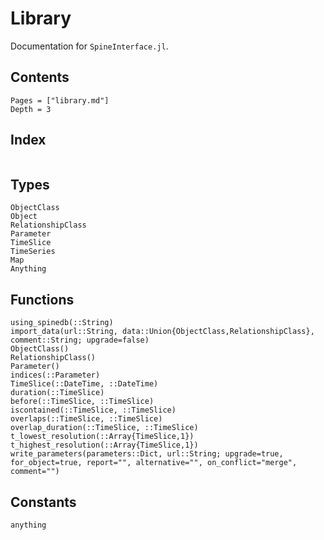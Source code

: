 # Library

Documentation for `SpineInterface.jl`.

## Contents

```@contents
Pages = ["library.md"]
Depth = 3
```

## Index

```@index
```

## Types

```@docs
ObjectClass
Object
RelationshipClass
Parameter
TimeSlice
TimeSeries
Map
Anything
```

## Functions

```@docs
using_spinedb(::String)
import_data(url::String, data::Union{ObjectClass,RelationshipClass}, comment::String; upgrade=false)
ObjectClass()
RelationshipClass()
Parameter()
indices(::Parameter)
TimeSlice(::DateTime, ::DateTime)
duration(::TimeSlice)
before(::TimeSlice, ::TimeSlice)
iscontained(::TimeSlice, ::TimeSlice)
overlaps(::TimeSlice, ::TimeSlice)
overlap_duration(::TimeSlice, ::TimeSlice)
t_lowest_resolution(::Array{TimeSlice,1})
t_highest_resolution(::Array{TimeSlice,1})
write_parameters(parameters::Dict, url::String; upgrade=true, for_object=true, report="", alternative="", on_conflict="merge", comment="")
```

## Constants

```@docs
anything
```